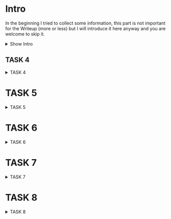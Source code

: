 # Intro
In the beginning I tried to collect some information, this part is not important for the Writeup (more or less) but I will introduce it here anyway and you are welcome to skip it.

<details><summary>Show Intro</summary>

## First I looked at all comments under the products and found the following emails:
* *admin@juice-sh.op
* *jim@juice-sh.op
* *bender@juice-sh.op
* *mc.safesearch@juice-sh.op

## Afterwards I tried to login with the username: ' and the password ' which allowed me to find out how the SQL query is constructed:
--> sql: "SELECT * FROM Users WHERE email = ''' AND password = 'e034fb6b66aacc1d48f445ddfb08da98'"

## And in the robots.txt file I found a subdirectory called: ftp (I will go into this in more detail later)

## I also ran gobuster and found the following subdirectories which might be interesting
* */#/administration
* */#/track-order
</details>

## TASK 4

<details><summary>TASK 4</summary>

## #1 Log in with the administrator's user account using SQL Injection

At this task we try to log in as the administrator without knowing his password or his Email-address 

1. First we read the SQL statement which we have discovered
(sql: "SELECT * FROM Users WHERE email = ''' AND password = 'e034fb6b66aacc1d48f445ddfb08da98'")

2. By using the SQL statement we can see that we can skip the verification of the password with:

' OR 1=1 --

If we now login with the following credentials we will see that we are logged in as the administrator

Email: ' OR 1=1 --
Password: '

<img height="300" src="img/login.png"><br>

<img height="150" src="img/admin.png">

</details>

# TASK 5

<details><summary>TASK 5</summary>
  
## #1 reset Jim's password using the forgotten password mechanism - what was the answer to the secret question?

This task is very simple. We could try to bruteforce the secret question but that is far too complicated compared to the other solution. Becuase the Soulution is:

1. Search for Jim (Jim kirk) on Google 

2. Open up the Wikipedia article about him (James T. Kirk) and it says that the eldest sibling middle name of him is "Samuel"

*ANS: Samuel

<hr>

## #2 What is the administrator password?

In this task we have to find out the password from the administrator and for this reason we do the following:

1. We open up the account of the administrator

2. We open up the "Inspect Element" (F12) and go to "Storage" ---and---then---to---> "Cookies", there you will see an element with the name "token". Copy that token.

<img height="600" src="img/admin-token.png">

3. Next we have to decode this token. For this reason we go to: http://calebb.net/ and enter the token there. We should then get the following output:

{
 alg: "RS256."
 type: "JWT"
}.
{
 status: "success",
 data: {
  id: 1,
  username: "",
  email: "admin@juice-sh.op",
  password: "0192023a7bbd73250516f069df18b500",
  isAdmin: true,
  lastLoginIp: "0.0.0.0"
  profileImage: "default.svg"
  createdAt: "2020-05-03 12:29:45.264 +00:00",
  updatedAt: "2020-05-03 12:29:45,264 +00:00"
 },
 iat: 1588514343,
 exp: 1588532343
}

4. Now we can start "hash-identifier" on klai and try to find out how this password was hashed. "Hash-identifier" then should tells us that it is a MD5 hash.

5. So we go to https://www.md5online.org/ and enter there our hash. After we decrypted it, we shopuld get the following password:

*ANS: admin123
  
</details>

# TASK 6

<details><summary>TASK 6</summary>

## #1 Access a confidential document and enter the name of the first file with the extension ".md"

Now we use the previously found subdirectory. (/ftp)

To solve this task we simply go to /ftp and there we should see several markdowns. There we should also find a file with the name: "acquisitions.md". This file is the "confidential" file and therefore the solution.

*ANS: /ftp/acquisitions.md

</details>

# TASK 7

<details><summary>TASK 7</summary>
  
## #1 Access the administration section of the store - What is the name of the page?

We have already found the solution to this problem with gobuster. 

*ANS: administration

<hr>

## #2 Access someone else's basket

1. Add some Items to your basket

2. Go to your basket and open up the "Inspect Element"

3. Open Up: "Storage" ---and---then---> "Session Storage"

4. You will see now an Item in there with the name "bid". Replace that "bid" with a random number f.ex. 1

5. Then reload the Website and you will see a basket of somebody else with the bid "1"

## #3 Get rid of all 5 star customer feedback

Now we have the task to delete a comment which has a 5 star rating/feedback. For that reason er we do the following:  

1. go to /#/administration

2. Delete the top feedback that has a 5 star rating

</details>

# TASK 8

<details><summary>TASK 8</summary>
  
## #1 Carry out reflected XSS using Tracking Orders && #2 Carry out XSS using the Search field?
 
These last 2 tasks are again veeeeeery simple and more or less the same. To solve them do the following: 

1. Open up /#/track-order

2. Enter "<script>alert("XSS")</script>" instead of the tracking number and execute it by pressing the "tracking" button.

3. For the 2nd task do the same, just enter the JS code in the search bar and runn it by pressing the "Search" button.  
  
</details>



